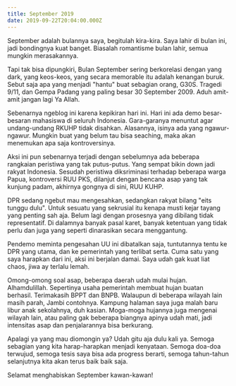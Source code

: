 ```yaml
---
title: September 2019
date: 2019-09-22T20:04:00.000Z
---
```

September adalah bulannya saya, begitulah kira-kira. Saya lahir di bulan ini, jadi bondingnya kuat banget. Biasalah romantisme bulan lahir, semua mungkin merasakannya. 

Tapi tak bisa dipungkiri, Bulan September sering berkorelasi dengan yang dark, yang keos-keos, yang secara memorable itu adalah kenangan buruk. Sebut saja apa yang menjadi "hantu" buat sebagian orang, G30S. Tragedi 9/11, dan Gempa Padang yang paling besar 30 September 2009. Aduh amit-amit jangan lagi Ya Allah.

Sebenarnya ngeblog ini karena kepikiran hari ini. Hari ini ada demo besar-besaran mahasiswa di seluruh Indonesia. Gara-garanya menuntut agar undang-undang RKUHP tidak disahkan. Alasannya, isinya ada yang ngawur-ngawur. Mungkin buat yang belum tau bisa seaching, maka akan menemukan apa saja kontroversinya. 

Aksi ini pun sebenarnya terjadi dengan sebelumnya ada beberapa rangkaian peristiwa yang tak putus-putus. Yang sempat bikin down jadi rakyat Indonesia. Sesudah peristiwa diksriminasi terhadap beberapa warga Papua, kontroversi RUU PKS, dilanjut dengan bencana asap yang tak kunjung padam, akhirnya gongnya di sini, RUU KUHP.

DPR sedang ngebut mau mengesahkan, sedangkan rakyat bilang "eits tunggu dulu". Untuk sesuatu yang sekrusial itu kenapa musti kejar tayang yang penting sah aja. Belum lagi dengan prosesnya yang dibilang tidak representatif. Di dalamnya banyak pasal karet, banyak ketentuan yang tidak perlu dan juga yang seperti dinarasikan secara menggantung. 

Pendemo meminta pengesahan UU ini dibatalkan saja, tuntutannya tentu ke DPR yang utama, dan ke pemerintah yang terlibat serta. Cuma satu yang saya harapkan dari ini, aksi ini berjalan damai. Saya udah gak kuat liat chaos, jiwa ay terlalu lemah. 

Omong-omong soal asap, beberapa daerah udah mulai hujan.  Alhamdulillah. Sepertinya usaha pemerintah membuat hujan buatan berhasil. Terimakasih BPPT dan BNPB. Walaupun di beberapa wilayah lain masih parah, Jambi contohnya. Kampung halaman saya juga malah baru libur anak sekolahnya, duh kasian. Moga-moga hujannya juga mengenai wilayah lain, atau paling gak beberapa biangnya apinya udah mati, jadi intensitas asap dan penjalarannya bisa berkurang. 

Apalagi ya yang mau diomongin ya? Udah gitu aja dulu kali ya. Semoga sebagian yang kita harap-harapkan menjadi kenyataan. Semoga doa-doa terwujud, semoga tesis saya bisa ada progress berarti, semoga tahun-tahun selanjutnya kita akan terus baik baik saja. 

Selamat menghabiskan September kawan-kawan!
